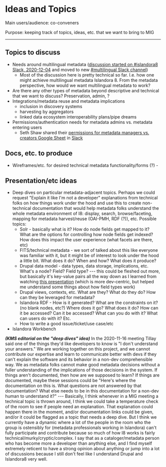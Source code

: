 # Ideas and Topics #

Main users/audience: co-conveners

Purpose: keeping track of topics, ideas, etc. that we want to bring to MIG

-------------------------------------------------------------------------------

## Topics to discuss ##

  * Needs around multilingual metadata ([discussion started on #islandora8 Slack, 2020-12-04](https://islandora.slack.com/archives/CM5PPAV28/p1607114723484000) and moved to new [#multilingual Slack channel](https://islandora.slack.com/archives/C01GL883725/p1607117460000400))
      * Most of the discussion here is pretty technical so far. I.e. how one might achieve multilingual metadata Islandora 8. From the metadata perspective, how would we want multilingual metadata to work?
  * Are there any other types of metadata beyond descriptive and technical that we want to discuss? Preservation, admin, ?
  * Integrations/metadata reuse and metadata implications
      * inclusion in discovery systems
      * harvesting by aggregators
      * linked data ecosystem interoperability plans/pipe dreams
  * Permissions/authentication needs for metadata admins vs. metadata entering users
      * Seth Shaw shared their [permissions for metadata managers vs. creators Google Sheet](https://docs.google.com/spreadsheets/d/1sdZRWPFHau-8cT8ntL0dvaBAXc0nUYLbMZTQQyweywE/edit?usp=sharing) in [Slack](https://islandora.slack.com/archives/CM9CVQWJ0/p1605558976092700)
      
## Docs, etc. to produce ##

  * Wireframes/etc. for desired technical metadata functionality/forms (?) - 
  
## Presentation/etc ideas ##

  * Deep dives on particular metadata-adjacent topics. Perhaps we could request "Explain it like I'm not a developer" explanations from technical folks on how things work under the hood and use this to create non-technical documentation that would help metadata folks understand the whole metadata environment of I8: display, search, browse/faceting, mapping for metadata harvest/reuse (OAI-PMH, RDF (?)), etc. Possible topics: 
      * Solr - basically what is it? How do node fields get mapped to it? What are the options for controlling how node fields get indexed? How does this impact the user experience (what facets are there, etc)
      * FITS/technical metadata - we sort of talked about this like everyone was familiar with it, but it might be of interest to look under the hood a little bit. What does it do? When and how? What does it produce?
      * Drupal data model - data types, data storage, implications, etc. What's a node? Field? Field type?  --- this could be fleshed out more, but basically it's key-value pairs all the way down as I learned from watching [this presentation](https://www.morpht.com/blog/drupal-8-architectural-paradigms-typed-data-api) (which is more dev-centric, but helped me understand some things about how field types work)
      * Drupal views, contexts, etc. What are they? What do they do? How can they be leveraged for metadata?
      * Islandora RDF - How is it generated? What are the constraints on it? (no blank nodes, etc?) Where does it go? What does it do? How can it be accessed? Can it be accessed? What can you do with it? What can users do with it? Etc.
      * How to write a good issue/ticket/use case/etc
  * Islandora Workbench

      
***(KMS editorial on the "deep dives" idea)*** In the 2020-11-16 meeting Tillay said one of the things they'd like developers to know is "I don't understand your answers." We are working together on this project, and we cannot contribute our expertise and learn to communicate better with devs if they can't explain the software and its behavior in a non-dev comprehensible way. We as metadata folks cannot make good metadata decisions without a fuller understanding of the implications of those decisions in the system. If things aren't documented, then how are we supposed to learn? If things are documented, maybe these sessions could be "Here's where the documentation on this is. What questions are not answered by that documentation? What else needs to be in this documentation for a non-dev human to understand it?" --- Basically, I think whenever in a MIG meeting a technical topic is thrown around, I think we could take a temperature check of the room to see if people need an explanation. That explanation could happen there in the moment, and/or documentation links could be given, and/or it could be flagged as a topic that needs a deep dive. But I think we currently have a dynamic where a lot of the people in the room who the group is ostensibly for (metadata professionals working in Islandora) can't fully participate and contribute because so much of how I8 works is fairly technical/murky/cryptic/complex. I say that as a cataloger/metadata person who has become more a developer than anything else, and I find myself extremely reticent to have a strong opinion about anything or jump into a lot of discussions because I still don't feel like I understand Drupal and Islandora8 very well.
